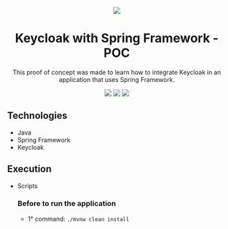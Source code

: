 <div align="center">

![](https://img.shields.io/badge/Status-Done-brightgreen)

</div>

<div align="center">

# Keycloak with Spring Framework - POC

This proof of concept was made to learn how to integrate Keycloak in an application that uses Spring Framework.

![](https://img.shields.io/badge/Autor-Welington%20Larsen-brightgreen)
![](https://img.shields.io/badge/Language-Java-brightgreen)
![](https://img.shields.io/badge/Framework-React-brightgreen)

</div>

## Technologies

- Java
- Spring Framework
- Keycloak

## Execution

- Scripts
  ### Before to run the application
    - 1° command: `./mvnw clean install`
